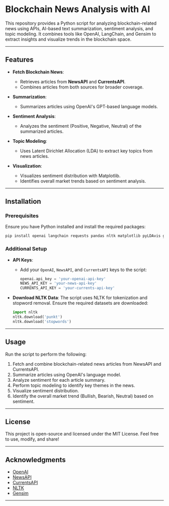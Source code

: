 # Blockchain News Analysis with AI

This repository provides a Python script for analyzing blockchain-related news using APIs, AI-based text summarization, sentiment analysis, and topic modeling. It combines tools like OpenAI, LangChain, and Gensim to extract insights and visualize trends in the blockchain space.

---

## Features

- **Fetch Blockchain News**:
  - Retrieves articles from **NewsAPI** and **CurrentsAPI**.
  - Combines articles from both sources for broader coverage.

- **Summarization**:
  - Summarizes articles using OpenAI's GPT-based language models.

- **Sentiment Analysis**:
  - Analyzes the sentiment (Positive, Negative, Neutral) of the summarized articles.

- **Topic Modeling**:
  - Uses Latent Dirichlet Allocation (LDA) to extract key topics from news articles.

- **Visualization**:
  - Visualizes sentiment distribution with Matplotlib.
  - Identifies overall market trends based on sentiment analysis.

---

## Installation

### Prerequisites

Ensure you have Python installed and install the required packages:

```bash
pip install openai langchain requests pandas nltk matplotlib pyLDAvis gensim
```

### Additional Setup

- **API Keys**:
  - Add your `OpenAI`, `NewsAPI`, and `CurrentsAPI` keys to the script:
    ```python
    openai.api_key = 'your-openai-api-key'
    NEWS_API_KEY = 'your-news-api-key'
    CURRENTS_API_KEY = 'your-currents-api-key'
    ```

- **Download NLTK Data**:
  The script uses NLTK for tokenization and stopword removal. Ensure the required datasets are downloaded:
  ```python
  import nltk
  nltk.download('punkt')
  nltk.download('stopwords')
  ```

---

## Usage

Run the script to perform the following:

1. Fetch and combine blockchain-related news articles from NewsAPI and CurrentsAPI.
2. Summarize articles using OpenAI's language model.
3. Analyze sentiment for each article summary.
4. Perform topic modeling to identify key themes in the news.
5. Visualize sentiment distribution.
6. Identify the overall market trend (Bullish, Bearish, Neutral) based on sentiment.

---


## License

This project is open-source and licensed under the MIT License. Feel free to use, modify, and share!

---

## Acknowledgments

- [OpenAI](https://openai.com/)
- [NewsAPI](https://newsapi.org/)
- [CurrentsAPI](https://currentsapi.services/)
- [NLTK](https://www.nltk.org/)
- [Gensim](https://radimrehurek.com/gensim/)

--- 
